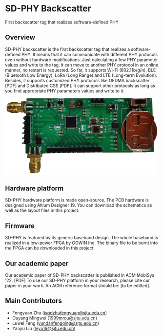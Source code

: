 # SD-PHY Backscatter
 First backscatter tag that realizes software-defined PHY
## Overview
SD-PHY backscatter is the first backscatter tag that realizes a software-defined PHY. It means that it can communicate with different PHY protocols even without hardware modifications. Just calculating a few PHY parameter values and write to the tag, it can move to another PHY protocol in an online manner, no restart is requested. So far, it supports Wi-Fi (802.11b/g/n), BLE (Bluetooth Low Energy), LoRa (Long Range) and LTE (Long-term Evolution). Besides, it supports customized PHY protocols like OFDMA backscatter [PDF] and Distributed CSS [PDF]. It can support other protocols as long as you find appropriate PHY parameters values and write to it.

<img src="./images/SDPHYtag.png" width="500">

## Hardware platform
SD-PHY hardware platform is made open-source. The PCB hardware is designed using Altium Designer 19. You can download the schematics as well as the layout files in this project.
## Firmware
SD-PHY is featured by its generic baseband design. The whole baseband is realized in a low-power FPGA by GOWIN Inc. The binary file to be burnt into the FPGA can be downloaded in this project.
## Our academic paper
Our academic paper of SD-PHY backscatter is published in ACM MobiSys '22. [PDF]
To use our SD-PHY platform in your research, please cite our paper in your work. An ACM reference format should be: [to be editted].
## Main Contributors
* Fengyuan Zhu (jsqdzhufengyuan@sjtu.edu.cn)
* Ouyang Mingwei (1999mrou@sjtu.edu.cn)
* Luwei Feng (yundanfengqing@sjtu.edu.cn)
* Yaoyu Liu (lyyu19@sjtu.edu.cn)